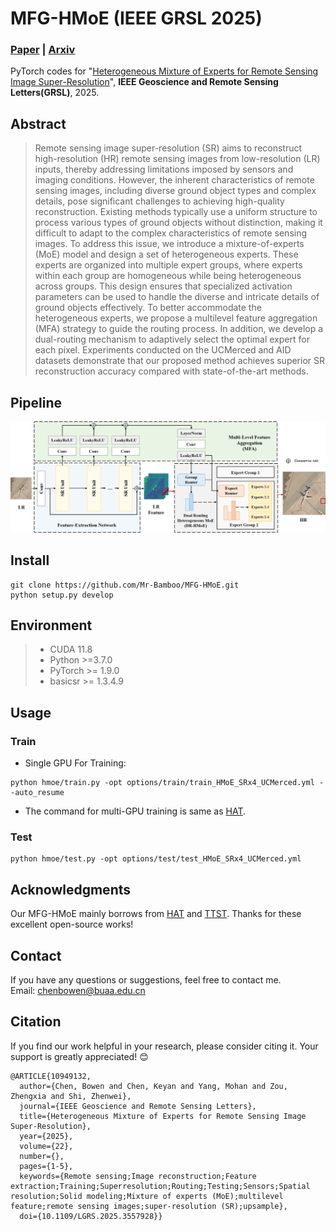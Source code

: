 # MFG-HMoE (IEEE GRSL 2025)
### [**Paper**](https://ieeexplore.ieee.org/document/10949132) | [**Arxiv**](https://arxiv.org/abs/2502.09654)

PyTorch codes for "[Heterogeneous Mixture of Experts for Remote Sensing Image Super-Resolution](https://ieeexplore.ieee.org/document/10949132)", **IEEE Geoscience and Remote Sensing Letters(GRSL)**, 2025.

## Abstract
> Remote sensing image super-resolution (SR) aims to reconstruct high-resolution (HR) remote sensing images from low-resolution (LR) inputs, thereby addressing limitations imposed by sensors and imaging conditions. However, the inherent characteristics of remote sensing images, including diverse ground object types and complex details, pose significant challenges to achieving high-quality reconstruction. Existing methods typically use a uniform structure to process various types of ground objects without distinction, making it difficult to adapt to the complex characteristics of remote sensing images. To address this issue, we introduce a mixture-of-experts (MoE) model and design a set of heterogeneous experts. These experts are organized into multiple expert groups, where experts within each group are homogeneous while being heterogeneous across groups. This design ensures that specialized activation parameters can be used to handle the diverse and intricate details of ground objects effectively. To better accommodate the heterogeneous experts, we propose a multilevel feature aggregation (MFA) strategy to guide the routing process. In addition, we develop a dual-routing mechanism to adaptively select the optimal expert for each pixel. Experiments conducted on the UCMerced and AID datasets demonstrate that our proposed method achieves superior SR reconstruction accuracy compared with state-of-the-art methods.
## Pipeline  
 ![image](/figs/MFG-HMoE.png)
 
## Install
```
git clone https://github.com/Mr-Bamboo/MFG-HMoE.git
python setup.py develop
```

## Environment
 > * CUDA 11.8
 > * Python >=3.7.0
 > * PyTorch >= 1.9.0
 > * basicsr >= 1.3.4.9


## Usage

### Train
- Single GPU For Training:
```
python hmoe/train.py -opt options/train/train_HMoE_SRx4_UCMerced.yml --auto_resume
```
- The command for multi-GPU training is same as [HAT](https://github.com/XPixelGroup/HAT).

### Test
```
python hmoe/test.py -opt options/test/test_HMoE_SRx4_UCMerced.yml
```


## Acknowledgments
Our MFG-HMoE mainly borrows from [HAT](https://github.com/XPixelGroup/HAT) and [TTST](https://github.com/XY-boy/TTST). Thanks for these excellent open-source works!

## Contact
If you have any questions or suggestions, feel free to contact me.  
Email: chenbowen@buaa.edu.cn

## Citation
If you find our work helpful in your research, please consider citing it. Your support is greatly appreciated! 😊

```
@ARTICLE{10949132,
  author={Chen, Bowen and Chen, Keyan and Yang, Mohan and Zou, Zhengxia and Shi, Zhenwei},
  journal={IEEE Geoscience and Remote Sensing Letters}, 
  title={Heterogeneous Mixture of Experts for Remote Sensing Image Super-Resolution}, 
  year={2025},
  volume={22},
  number={},
  pages={1-5},
  keywords={Remote sensing;Image reconstruction;Feature extraction;Training;Superresolution;Routing;Testing;Sensors;Spatial resolution;Solid modeling;Mixture of experts (MoE);multilevel feature;remote sensing images;super-resolution (SR);upsample},
  doi={10.1109/LGRS.2025.3557928}}
```
